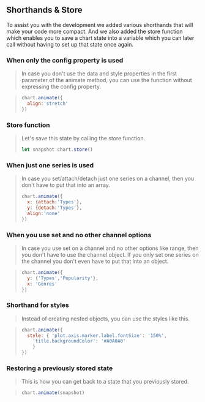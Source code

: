 ## Shorthands & Store

To assist you with the development we added various shorthands that will make your code more compact. And we also added the store function which enables you to save a chart state into a variable which you can later call without having to set up that state once again.

### When only the config property is used

>In case you don't use the data and style properties in the first parameter of the
>animate method, you can use the function without expressing the config property.

> ```javascript
> chart.animate({
> 	align:'stretch'
> })
> ```

### Store function

> Let's save this state by calling the store function. 
> 
> ```javascript
> let snapshot chart.store()
> ```

### When just one series is used

> In case you set/attach/detach just one series on a channel, then you don't have to put that 
> into an array.
> 
> ```javascript
> chart.animate({
> 	x: {attach:'Types'},
>   y: {detach:'Types'},
>   align:'none'
> })
> ```

### When you use set and no other channel options

> In case you use set on a channel and no other options like range, then you don't have to
> use the channel object. If you only set one series on the channel you don't even have to
> put that into an object.

> 
> ```javascript
> chart.animate({
>   y: {'Types','Popularity'},
> 	x: 'Genres'
> })
> ```

### Shorthand for styles

> Instead of creating nested objects, you can use the styles like this.

> 
> ```javascript
> chart.animate({
>   style: { 'plot.axis.marker.label.fontSize': '150%',
>     'title.backgroundColor': '#A0A0A0'  
>     }
> })
> ```

### Restoring a previously stored state

> This is how you can get back to a state that you previously stored.

> 
> ```javascript
> chart.animate(snapshot)
> ```
